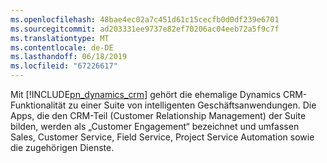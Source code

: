 ```yaml
---
ms.openlocfilehash: 48bae4ec02a7c451d61c15cecfb0d0df239e6701
ms.sourcegitcommit: ad203331ee9737e82ef70206ac04eeb72a5f9c7f
ms.translationtype: MT
ms.contentlocale: de-DE
ms.lasthandoff: 06/18/2019
ms.locfileid: "67226617"
---
```

Mit [!INCLUDE[pn_dynamics_crm](pn-dynamics-crm.md)] gehört die ehemalige Dynamics CRM-Funktionalität zu einer Suite von intelligenten Geschäftsanwendungen. Die Apps, die den CRM-Teil (Customer Relationship Management) der Suite bilden, werden als „Customer Engagement“ bezeichnet und umfassen Sales, Customer Service, Field Service, Project Service Automation sowie die zugehörigen Dienste.